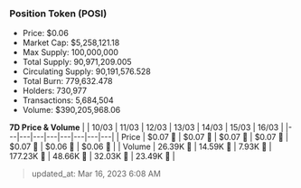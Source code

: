 
  ### Position Token (POSI)
  - Price: $0.06
  - Market Cap: $5,258,121.18
  - Max Supply: 100,000,000
  - Total Supply: 90,971,209.005
  - Circulating Supply: 90,191,576.528
  - Total Burn: 779,632.478
  - Holders: 730,977
  - Transactions: 5,684,504
  - Volume: $390,205,968.06

  **7D Price & Volume**
  | | 10&#x2F;03 | 11&#x2F;03 | 12&#x2F;03 | 13&#x2F;03 | 14&#x2F;03 | 15&#x2F;03 | 16&#x2F;03 |
  |---|---|---|---|---|---|---|---|
  | Price | $0.07 🔻 | $0.07 🔻 | $0.07 🔻 | $0.07 🔻 | $0.07 🚀 | $0.06 🔻 | $0.06 🔻 |
  | Volume | 26.39K 🔻 | 14.59K 🔻 | 7.93K 🔻 | 177.23K 🚀 | 48.66K 🔻 | 32.03K 🔻 | 23.49K 🔻 |

  > updated_at: Mar 16, 2023 6:08 AM

